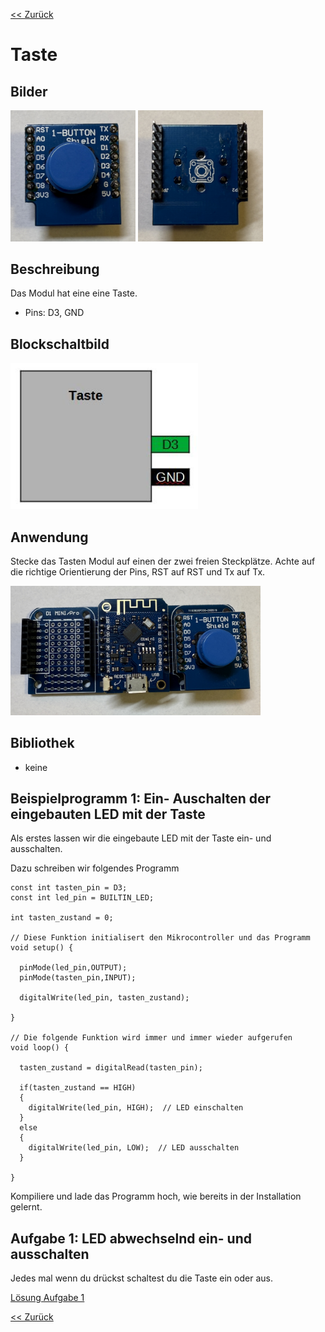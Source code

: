 [<< Zurück](../README.md)

# Taste

## Bilder

<img src="Bilder/Taste_vorne.JPEG" alt="drawing" width="200"/>
<img src="Bilder/Taste_hinten.JPEG" alt="drawing" width="200"/>

## Beschreibung

Das Modul hat eine eine Taste.

- Pins: D3, GND

## Blockschaltbild

<img src="Bilder/pins.jpg" alt="drawing" width="300"/>

## Anwendung

Stecke das Tasten Modul auf einen der zwei freien Steckplätze. Achte auf die richtige Orientierung der Pins, RST auf RST und Tx auf Tx.

<img src="Bilder/D1_Mini_Taste_gesteckt.JPEG" alt="drawing" width="400"/>


## Bibliothek

- keine

## Beispielprogramm 1: Ein- Auschalten der eingebauten LED mit der Taste

Als erstes lassen wir die eingebaute LED mit der Taste ein- und ausschalten.

Dazu schreiben wir folgendes Programm

```
const int tasten_pin = D3;
const int led_pin = BUILTIN_LED;

int tasten_zustand = 0;

// Diese Funktion initialisert den Mikrocontroller und das Programm
void setup() {

  pinMode(led_pin,OUTPUT);
  pinMode(tasten_pin,INPUT);

  digitalWrite(led_pin, tasten_zustand);

}

// Die folgende Funktion wird immer und immer wieder aufgerufen
void loop() {

  tasten_zustand = digitalRead(tasten_pin);
  
  if(tasten_zustand == HIGH)
  {
    digitalWrite(led_pin, HIGH);  // LED einschalten
  }
  else
  {
    digitalWrite(led_pin, LOW);  // LED ausschalten
  }
  
}
```
Kompiliere und lade das Programm hoch, wie bereits in der Installation gelernt.

## Aufgabe 1: LED abwechselnd ein- und ausschalten

Jedes mal wenn du drückst schaltest du die Taste ein oder aus.

[Lösung Aufgabe 1](loesung_1.md)

[<< Zurück](../README.md) 